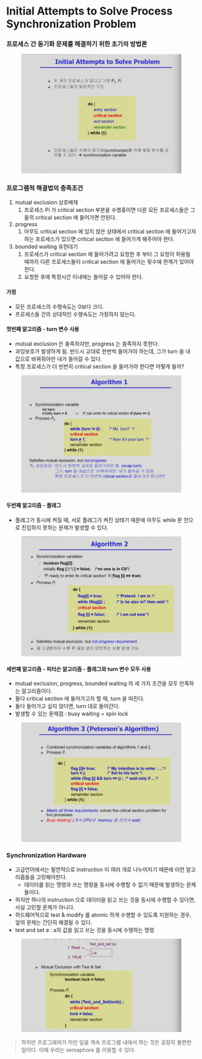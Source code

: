 # Initial Attempts to Solve Process Synchronization Problem

### 프로세스 간 동기화 문제를 해결하기 위한 초기의 방법론

<figure><img src="../../.gitbook/assets/image (6) (5) (1) (1).png" alt=""><figcaption></figcaption></figure>

### 프로그램적 해결법의 충족조건

1. mutual exclusion 상호배제
   1. 프로세스 Pi 가 critical section 부분을 수행중이면 다른 모든 프로세스들은 그들의 critical section 에 들어가면 안된다.
2. progress
   1. 아무도 critical section 에 있지 않은 상태에서 critical section 에 들어가고자 하는 프로세스가 있으면 critical section 에 들어가게 해주어야 한다.
3. bounded waiting 유한대기
   1. 프로세스가 critical section 에 들어가려고 요청한 후 부터 그 요청이 허용될 때까지 다른 프로세스들이 critical section 에 들어가는 횟수에 한계가 있어야 한다.
   2. 요청한 후에 특정시간 이내에는 들어갈 수 있어야 한다.

#### 가정

* 모든 프로세스의 수행속도는 0보다 크다.
* 프로세스들 간의 상대적인 수행속도는 가정하지 않는다.

#### 첫번째 알고리즘 - turn 변수 사용

* mutual exclusion 은 충족하지만, progress 는 충족하지 못한다.
* 과잉보호가 발생하게 됨. 반드시 교대로 한번씩 들어가야 하는데, 그가 turn 을 내 값으로 바꿔줘야만 내가 들어갈 수 있다.
* 특정 프로세스가 더 빈번히 critical section 을 들어가야 한다면 어떻게 될까?

<figure><img src="../../.gitbook/assets/image (15) (2) (1).png" alt=""><figcaption></figcaption></figure>

#### 두번째 알고리즘 - 플래그

* 플래그가 동시에 켜질 때, 서로 플래그가 켜진 상태기 때문에 아무도 while 문 안으로 진입하지 못하는 문제가 발생할 수 있다.

<figure><img src="../../.gitbook/assets/image (1) (1) (3) (1).png" alt=""><figcaption></figcaption></figure>

#### 세번째 알고리즘 - 피터슨 알고리즘 - 플래그와 turn 변수 모두 사용

* mutual exclusion, progress, bounded waiting 의 세 가지 조건을 모두 만족하는 알고리즘이다.
* 둘다 critical section 에 들어가고자 할 때, turn 을 따진다.
* 둘다 들어가고 싶지 않다면, turn 대로 들어간다.
* 발생할 수 있는 문제점 : busy waiting = spin lock

<figure><img src="../../.gitbook/assets/image (4) (2) (1) (1).png" alt=""><figcaption></figcaption></figure>

### Synchronization Hardware

* 고급언어에서는 필연적으로 instruction 이 여러 개로 나누어지기 때문에 이런 알고리즘들을 고민해야한다.
  * 데이터를 읽는 명령과 쓰는 명령을 동시에 수행할 수 없기 때문에 발생하는 문제들이다.
* 하지만 하나의 instruction 으로 데이터을 읽고 쓰는 것을 동시에 수행할 수 있다면, 사실 고민할 문제가 아니다.
* 하드웨어적으로 test & modify 를 atomic 하게 수행할 수 있도록 지원하는 경우, 앞의 문제는 간단히 해결될 수 있다.
* test and set a : a의 값을 읽고 쓰는 것을 동시에 수행하는 명령

<figure><img src="../../.gitbook/assets/image (6) (4).png" alt=""><figcaption></figcaption></figure>

> 하지만 프로그래머가 이런 일을 계속 프로그램 내에서 하는 것은 굉장히 불편한 일이다. 이때 우리는 semaphore 를 이용할 수 있다.
